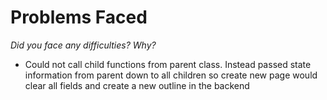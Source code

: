 # Problems Faced
*Did you face any difficulties? Why?*

- Could not call child functions from parent class. Instead passed state information from parent down to all children so create new page would clear all fields and create a new outline in the backend